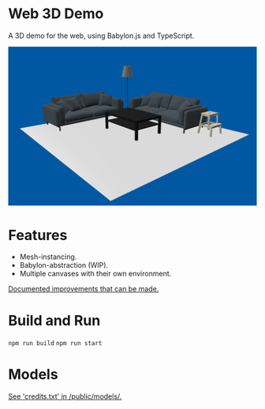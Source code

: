 # Web 3D Demo
A 3D demo for the web, using Babylon.js and TypeScript.

![alt text](screenshot.png "Screenshot of the demo.")

# Features
- Mesh-instancing.
- Babylon-abstraction (WIP).
- Multiple canvases with their own environment.

[Documented improvements that can be made.](src/improvements.md)

# Build and Run
`npm run build`
`npm run start`

# Models
[See 'credits.txt' in /public/models/.](public/models/credits.txt)